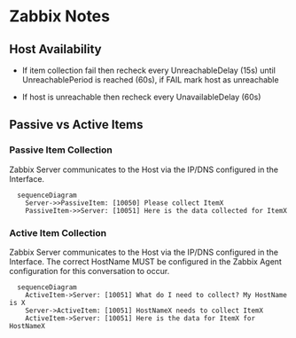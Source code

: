 # Zabbix Notes

## Host Availability

- If item collection fail then recheck every UnreachableDelay (15s) until UnreachablePeriod is reached (60s), if FAIL mark host as unreachable

- If host is unreachable then recheck every UnavailableDelay (60s)

## Passive vs Active Items

### Passive Item Collection

Zabbix Server communicates to the Host via the IP/DNS configured in the Interface.

```mermaid
  sequenceDiagram
    Server->>PassiveItem: [10050] Please collect ItemX
    PassiveItem->>Server: [10051] Here is the data collected for ItemX
```

### Active Item Collection

Zabbix Server communicates to the Host via the IP/DNS configured in the Interface. The correct HostName MUST be configured in the Zabbix Agent configuration for this conversation to occur.

```mermaid
  sequenceDiagram
    ActiveItem->Server: [10051] What do I need to collect? My HostName is X
    Server->ActiveItem: [10051] HostNameX needs to collect ItemX
    ActiveItem->Server: [10051] Here is the data for ItemX for HostNameX  
```
